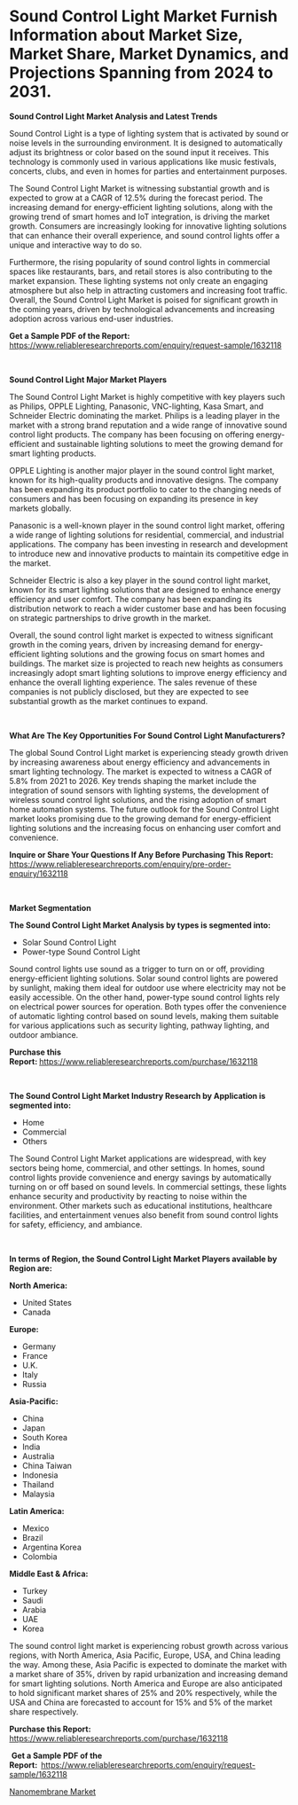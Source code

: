 <p><h1>Sound Control Light Market Furnish Information about Market Size, Market Share, Market Dynamics, and Projections Spanning from 2024 to 2031.</h1></p><p><strong>Sound Control Light Market Analysis and Latest Trends</strong></p>
<p><p>Sound Control Light is a type of lighting system that is activated by sound or noise levels in the surrounding environment. It is designed to automatically adjust its brightness or color based on the sound input it receives. This technology is commonly used in various applications like music festivals, concerts, clubs, and even in homes for parties and entertainment purposes.</p><p>The Sound Control Light Market is witnessing substantial growth and is expected to grow at a CAGR of 12.5% during the forecast period. The increasing demand for energy-efficient lighting solutions, along with the growing trend of smart homes and IoT integration, is driving the market growth. Consumers are increasingly looking for innovative lighting solutions that can enhance their overall experience, and sound control lights offer a unique and interactive way to do so.</p><p>Furthermore, the rising popularity of sound control lights in commercial spaces like restaurants, bars, and retail stores is also contributing to the market expansion. These lighting systems not only create an engaging atmosphere but also help in attracting customers and increasing foot traffic. Overall, the Sound Control Light Market is poised for significant growth in the coming years, driven by technological advancements and increasing adoption across various end-user industries.</p></p>
<p><strong>Get a Sample PDF of the Report:&nbsp;</strong> <a href="https://www.reliableresearchreports.com/enquiry/request-sample/1632118">https://www.reliableresearchreports.com/enquiry/request-sample/1632118</a></p>
<p>&nbsp;</p>
<p><strong>Sound Control Light Major Market Players</strong></p>
<p><p>The Sound Control Light Market is highly competitive with key players such as Philips, OPPLE Lighting, Panasonic, VNC-lighting, Kasa Smart, and Schneider Electric dominating the market. Philips is a leading player in the market with a strong brand reputation and a wide range of innovative sound control light products. The company has been focusing on offering energy-efficient and sustainable lighting solutions to meet the growing demand for smart lighting products.</p><p>OPPLE Lighting is another major player in the sound control light market, known for its high-quality products and innovative designs. The company has been expanding its product portfolio to cater to the changing needs of consumers and has been focusing on expanding its presence in key markets globally.</p><p>Panasonic is a well-known player in the sound control light market, offering a wide range of lighting solutions for residential, commercial, and industrial applications. The company has been investing in research and development to introduce new and innovative products to maintain its competitive edge in the market.</p><p>Schneider Electric is also a key player in the sound control light market, known for its smart lighting solutions that are designed to enhance energy efficiency and user comfort. The company has been expanding its distribution network to reach a wider customer base and has been focusing on strategic partnerships to drive growth in the market.</p><p>Overall, the sound control light market is expected to witness significant growth in the coming years, driven by increasing demand for energy-efficient lighting solutions and the growing focus on smart homes and buildings. The market size is projected to reach new heights as consumers increasingly adopt smart lighting solutions to improve energy efficiency and enhance the overall lighting experience. The sales revenue of these companies is not publicly disclosed, but they are expected to see substantial growth as the market continues to expand.</p></p>
<p>&nbsp;</p>
<p><strong>What Are The Key Opportunities For Sound Control Light Manufacturers?</strong></p>
<p><p>The global Sound Control Light market is experiencing steady growth driven by increasing awareness about energy efficiency and advancements in smart lighting technology. The market is expected to witness a CAGR of 5.8% from 2021 to 2026. Key trends shaping the market include the integration of sound sensors with lighting systems, the development of wireless sound control light solutions, and the rising adoption of smart home automation systems. The future outlook for the Sound Control Light market looks promising due to the growing demand for energy-efficient lighting solutions and the increasing focus on enhancing user comfort and convenience.</p></p>
<p><strong>Inquire or Share Your Questions If Any Before Purchasing This Report:</strong> <a href="https://www.reliableresearchreports.com/enquiry/pre-order-enquiry/1632118">https://www.reliableresearchreports.com/enquiry/pre-order-enquiry/1632118</a></p>
<p>&nbsp;</p>
<p><strong>Market Segmentation</strong></p>
<p><strong>The Sound Control Light Market Analysis by types is segmented into:</strong></p>
<p><ul><li>Solar Sound Control Light</li><li>Power-type Sound Control Light</li></ul></p>
<p><p>Sound control lights use sound as a trigger to turn on or off, providing energy-efficient lighting solutions. Solar sound control lights are powered by sunlight, making them ideal for outdoor use where electricity may not be easily accessible. On the other hand, power-type sound control lights rely on electrical power sources for operation. Both types offer the convenience of automatic lighting control based on sound levels, making them suitable for various applications such as security lighting, pathway lighting, and outdoor ambiance.</p></p>
<p><strong>Purchase this Report:&nbsp;</strong><a href="https://www.reliableresearchreports.com/purchase/1632118">https://www.reliableresearchreports.com/purchase/1632118</a></p>
<p>&nbsp;</p>
<p><strong>The Sound Control Light Market Industry Research by Application is segmented into:</strong></p>
<p><ul><li>Home</li><li>Commercial</li><li>Others</li></ul></p>
<p><p>The Sound Control Light Market applications are widespread, with key sectors being home, commercial, and other settings. In homes, sound control lights provide convenience and energy savings by automatically turning on or off based on sound levels. In commercial settings, these lights enhance security and productivity by reacting to noise within the environment. Other markets such as educational institutions, healthcare facilities, and entertainment venues also benefit from sound control lights for safety, efficiency, and ambiance.</p></p>
<p>&nbsp;</p>
<p><strong>In terms of Region, the Sound Control Light Market Players available by Region are:</strong></p>
<p>
    <p> <strong> North America: </strong>
        <ul>
            <li>United States</li>
            <li>Canada</li>
        </ul>
        </p> 
    <p> <strong> Europe: </strong>
        <ul>
            <li>Germany</li>
            <li>France</li>
            <li>U.K.</li>
            <li>Italy</li>
            <li>Russia</li>
        </ul>
        </p> 
    <p> <strong> Asia-Pacific: </strong>
        <ul>
            <li>China</li>
            <li>Japan</li>
            <li>South Korea</li>
            <li>India</li>
            <li>Australia</li>
            <li>China Taiwan</li>
            <li>Indonesia</li>
            <li>Thailand</li>
            <li>Malaysia</li>
        </ul>
        </p> 
    <p> <strong> Latin America: </strong>
        <ul>
            <li>Mexico</li>
            <li>Brazil</li>
            <li>Argentina Korea</li>
            <li>Colombia</li>
        </ul>
        </p> 
    <p> <strong> Middle East & Africa: </strong>
        <ul>
            <li>Turkey</li>
            <li>Saudi</li>
            <li>Arabia</li>
            <li>UAE</li>
            <li>Korea</li>
        </ul>
    </p>
    </p>
<p><p>The sound control light market is experiencing robust growth across various regions, with North America, Asia Pacific, Europe, USA, and China leading the way. Among these, Asia Pacific is expected to dominate the market with a market share of 35%, driven by rapid urbanization and increasing demand for smart lighting solutions. North America and Europe are also anticipated to hold significant market shares of 25% and 20% respectively, while the USA and China are forecasted to account for 15% and 5% of the market share respectively.</p></p>
<p><strong>Purchase this Report: </strong><a href="https://www.reliableresearchreports.com/purchase/1632118">https://www.reliableresearchreports.com/purchase/1632118</a></p>
<p>&nbsp;<strong>Get a Sample PDF of the Report:&nbsp;&nbsp;</strong><a href="https://www.reliableresearchreports.com/enquiry/request-sample/1632118">https://www.reliableresearchreports.com/enquiry/request-sample/1632118</a></p>
<p><strong></strong></p>
<p><p><a href="https://meowing-lemming-dd3.notion.site/Nanomembrane-Market-Provides-a-Comprehensive-Analysis-Including-a-Macro-Overview-of-the-Market-as-we-2699463e8c6249b297957fb9c943677d">Nanomembrane Market</a></p></p>